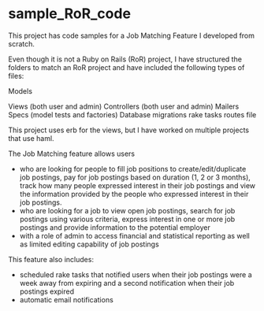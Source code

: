 # sample_RoR_code
This project has code samples for a Job Matching Feature I developed from scratch.

Even though it is not a Ruby on Rails (RoR) project, I have structured the folders to match an RoR project and have included
the following types of files:

Models

Views (both user and admin)
Controllers (both user and admin)
Mailers
Specs (model tests and factories)
Database migrations
rake tasks
routes file

This project uses erb for the views, but I have worked on multiple projects that use haml.

The Job Matching feature allows users
- who are looking for people to fill job positions to create/edit/duplicate job postings, pay for job postings based on duration
(1, 2 or 3 months), track how many people expressed interest in their job postings and view the information provided by the people
who expressed interest in their job postings.
- who are looking for a job to view open job postings, search for job postings using various criteria, express interest in one or
more job postings and provide information to the potential employer
- with a role of admin to access financial and statistical reporting as well as limited editing capability of job postings

This feature also includes:
- scheduled rake tasks that notified users when their job postings were a week away from expiring and a second notification when
their job postings expired
- automatic email notifications


